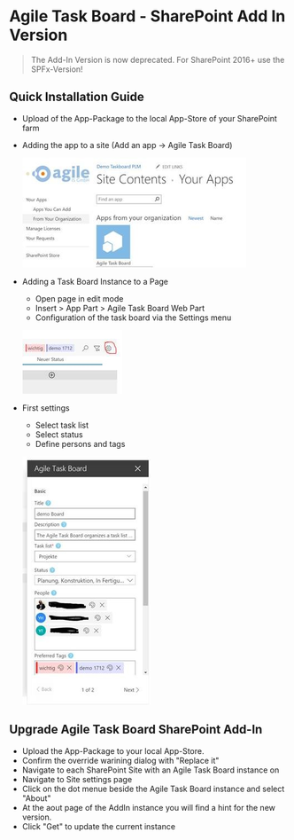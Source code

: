 # Agile Task Board - SharePoint Add In Version

> The Add-In Version is now deprecated. For SharePoint 2016+ use the SPFx-Version!

## Quick Installation Guide

- Upload of the App-Package to the local App-Store of your SharePoint farm

- Adding the app to a site (Add an app -> Agile Task Board)

  ![Site Contents](https://raw.githubusercontent.com/AgileIS/AgileTaskBoard/master/docs/images/SiteContents.jpg)

- Adding a Task Board Instance to a Page

  - Open page in edit mode
  - Insert > App Part > Agile Task Board Web Part
  - Configuration of the task board via the Settings menu

  ![Task Board Settings Button](https://raw.githubusercontent.com/AgileIS/AgileTaskBoard/master/docs/images/TaskBoardSettingsButton.jpg)

- First settings

  - Select task list
  - Select status
  - Define persons and tags

  ![Task Board Settings](https://raw.githubusercontent.com/AgileIS/AgileTaskBoard/master/docs/images/TaskBoardSettings.jpg)

## Upgrade Agile Task Board SharePoint Add-In

- Upload the App-Package to your local App-Store.
- Confirm the override warining dialog with "Replace it"
- Navigate to each SharePoint Site with an Agile Task Board instance on
- Navigate to Site settings page
- Click on the dot menue beside the Agile Task Board instance and select "About"
- At the aout page of the AddIn instance you will find a hint for the new version.
- Click "Get" to update the current instance
